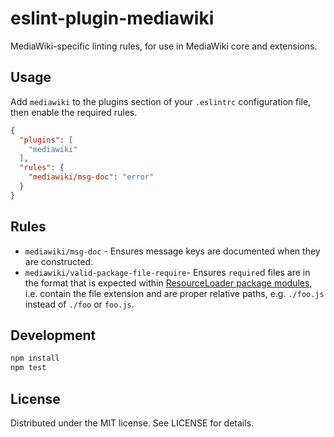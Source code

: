 # eslint-plugin-mediawiki
MediaWiki-specific linting rules, for use in MediaWiki core and extensions.

## Usage

Add `mediawiki` to the plugins section of your `.eslintrc` configuration file, then enable the required rules.

```json
{
  "plugins": [
    "mediawiki"
  ],
  "rules": {
    "mediawiki/msg-doc": "error"
  }
}
```

## Rules
* `mediawiki/msg-doc` - Ensures message keys are documented when they are constructed.
* `mediawiki/valid-package-file-require`- Ensures `require`d files are in the format that is expected within [ResourceLoader package modules](https://www.mediawiki.org/wiki/ResourceLoader/Package_modules), i.e. contain the file extension and are proper relative paths, e.g. `./foo.js` instead of `./foo` or `foo.js`.

## Development

```sh
npm install
npm test
```

## License

Distributed under the MIT license. See LICENSE for details.
